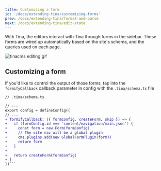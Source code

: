 ```yaml
---
title: Customizing a form
id: '/docs/extending-tina/customizing-forms'
prev: /docs/extending-tina/format-and-parse
next: /docs/extending-tina/edit-state
---
```


With Tina, the editors interact with Tina through forms in the sidebar. These forms are wired up automatically based on the site's schema, and the queries used on each page.

![tinacms editing gif](/gif/tina-nextjs.gif)

## Customizing a form

If you'd like to control the output of those forms, tap into the `formifyCallback` callback parameter in config with the `.tina/schema.ts` file

````diff
// .tina/schema.ts

// ...
export config = defineConfig({
// ...
+ formifyCallback: ({ formConfig, createForm, skip }) => {
+   if (formConfig.id === 'content/navigation/main.json') {
+     const form = new Form(formConfig)
+     // The site nav will be a global plugin
+     cms.plugins.add(new GlobalFormPlugin(form))
+     return form
+   }
+
+   return createForm(formConfig)
+ }
})```
````
